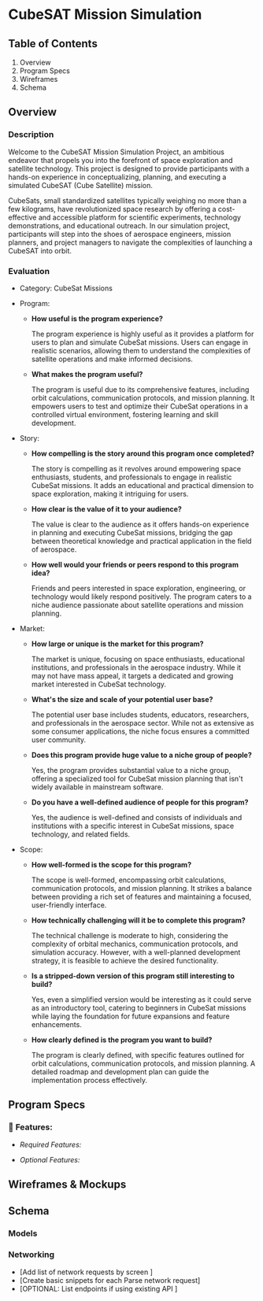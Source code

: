# CubeSAT Mission Simulation

## **Table of Contents**

1. Overview
2. Program Specs
3. Wireframes
4. Schema

## **Overview**

### **Description**

Welcome to the CubeSAT Mission Simulation Project, an ambitious endeavor that propels you into the forefront of space exploration and satellite technology. This project is designed to provide participants with a hands-on experience in conceptualizing, planning, and executing a simulated CubeSAT (Cube Satellite) mission.

CubeSats, small standardized satellites typically weighing no more than a few kilograms, have revolutionized space research by offering a cost-effective and accessible platform for scientific experiments, technology demonstrations, and educational outreach. In our simulation project, participants will step into the shoes of aerospace engineers, mission planners, and project managers to navigate the complexities of launching a CubeSAT into orbit.

### **Evaluation**

- Category:  CubeSat Missions
- Program:
    - **How useful is the program experience?**
        
        The program experience is highly useful as it provides a platform for users to plan and simulate CubeSat missions. Users can engage in realistic scenarios, allowing them to understand the complexities of satellite operations and make informed decisions.
        
    - **What makes the program useful?**
        
        The program is useful due to its comprehensive features, including orbit calculations, communication protocols, and mission planning. It empowers users to test and optimize their CubeSat operations in a controlled virtual environment, fostering learning and skill development.
        
- Story:
    - **How compelling is the story around this program once completed?**
        
        The story is compelling as it revolves around empowering space enthusiasts, students, and professionals to engage in realistic CubeSat missions. It adds an educational and practical dimension to space exploration, making it intriguing for users.
        
    - **How clear is the value of it to your audience?**
        
        The value is clear to the audience as it offers hands-on experience in planning and executing CubeSat missions, bridging the gap between theoretical knowledge and practical application in the field of aerospace.
        
    - **How well would your friends or peers respond to this program idea?**
        
        Friends and peers interested in space exploration, engineering, or technology would likely respond positively. The program caters to a niche audience passionate about satellite operations and mission planning.
        
- Market:
    - **How large or unique is the market for this program?**
        
        The market is unique, focusing on space enthusiasts, educational institutions, and professionals in the aerospace industry. While it may not have mass appeal, it targets a dedicated and growing market interested in CubeSat technology.
        
    - **What's the size and scale of your potential user base?**
        
        The potential user base includes students, educators, researchers, and professionals in the aerospace sector. While not as extensive as some consumer applications, the niche focus ensures a committed user community.
        
    - **Does this program provide huge value to a niche group of people?**
        
        Yes, the program provides substantial value to a niche group, offering a specialized tool for CubeSat mission planning that isn't widely available in mainstream software.
        
    - **Do you have a well-defined audience of people for this program?**
        
        Yes, the audience is well-defined and consists of individuals and institutions with a specific interest in CubeSat missions, space technology, and related fields.
        
- Scope:
    - **How well-formed is the scope for this program?**
        
        The scope is well-formed, encompassing orbit calculations, communication protocols, and mission planning. It strikes a balance between providing a rich set of features and maintaining a focused, user-friendly interface.
        
    - **How technically challenging will it be to complete this program?**
        
        The technical challenge is moderate to high, considering the complexity of orbital mechanics, communication protocols, and simulation accuracy. However, with a well-planned development strategy, it is feasible to achieve the desired functionality.
        
    - **Is a stripped-down version of this program still interesting to build?**
        
        Yes, even a simplified version would be interesting as it could serve as an introductory tool, catering to beginners in CubeSat missions while laying the foundation for future expansions and feature enhancements.
        
    - **How clearly defined is the program you want to build?**
        
        The program is clearly defined, with specific features outlined for orbit calculations, communication protocols, and mission planning. A detailed roadmap and development plan can guide the implementation process effectively.
        

## **Program Specs**

### 🎯 **Features:**

- *Required Features:*
    
    
- *Optional Features:*
    

## **Wireframes & Mockups**

## **Schema**

### **Models**

### **Networking**

- [Add list of network requests by screen ]
- [Create basic snippets for each Parse network request]
- [OPTIONAL: List endpoints if using existing API ]
